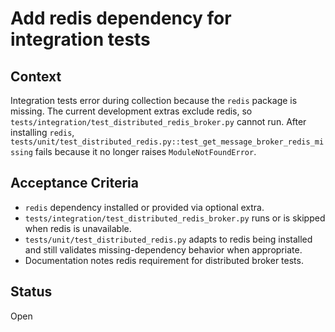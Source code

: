 # Add redis dependency for integration tests

## Context
Integration tests error during collection because the `redis` package is missing.
The current development extras exclude redis, so
`tests/integration/test_distributed_redis_broker.py` cannot run. After installing
`redis`, `tests/unit/test_distributed_redis.py::test_get_message_broker_redis_missing`
fails because it no longer raises `ModuleNotFoundError`.

## Acceptance Criteria
- `redis` dependency installed or provided via optional extra.
- `tests/integration/test_distributed_redis_broker.py` runs or is skipped when
  redis is unavailable.
- `tests/unit/test_distributed_redis.py` adapts to redis being installed and
  still validates missing-dependency behavior when appropriate.
- Documentation notes redis requirement for distributed broker tests.

## Status
Open
